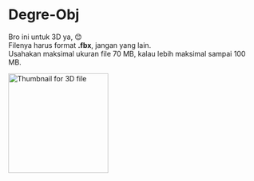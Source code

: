 # Degre-Obj
<p>Bro ini untuk 3D ya, 😊<br>
Filenya harus format <strong>.fbx</strong>, jangan yang lain.<br>
Usahakan maksimal ukuran file 70 MB, kalau lebih maksimal sampai 100 MB.<br>
</p>
<a href="https://drive.google.com/file/d/135WfShAzaA1zmGzOXJk-QRNfqjoSUBdo/view?usp=sharing" target="_blank">
    <img src="https://drive.google.com/thumbnail?id=1w_t7sjn_pEztoI5lEtQ86BNo1dMYyvrw" alt="Thumbnail for 3D file" style="width: 200px; height: auto;">
</a>
